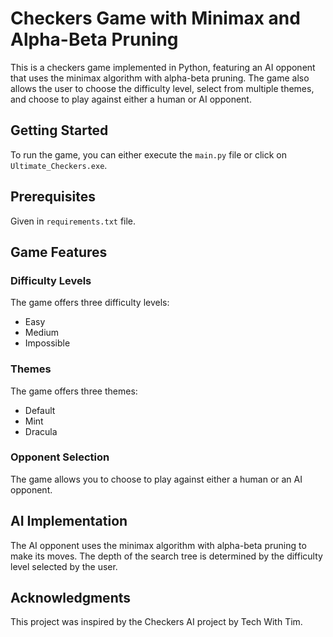 # Checkers Game with Minimax and Alpha-Beta Pruning

This is a checkers game implemented in Python, featuring an AI opponent that uses the minimax algorithm with alpha-beta pruning. The game also allows the user to choose the difficulty level, select from multiple themes, and choose to play against either a human or AI opponent.

## Getting Started
To run the game, you can either execute the `main.py` file or click on `Ultimate_Checkers.exe`.

## Prerequisites
Given in `requirements.txt` file.

## Game Features

### Difficulty Levels
The game offers three difficulty levels:
- Easy
- Medium
- Impossible

### Themes
The game offers three themes:
- Default
- Mint
- Dracula

### Opponent Selection
The game allows you to choose to play against either a human or an AI opponent.

## AI Implementation
The AI opponent uses the minimax algorithm with alpha-beta pruning to make its moves. The depth of the search tree is determined by the difficulty level selected by the user.

## Acknowledgments
This project was inspired by the Checkers AI project by Tech With Tim.